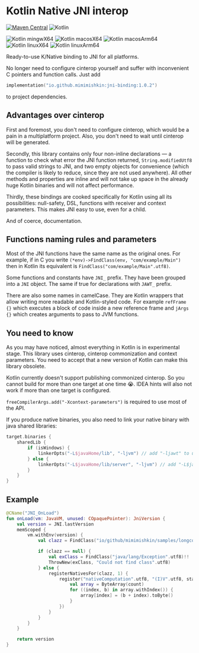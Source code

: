 # Kotlin Native JNI interop

[![Maven Central](https://img.shields.io/maven-central/v/io.github.mimimishkin/jni-binding.svg)](https://central.sonatype.org/artifact/io.github.mimimishkin/jni-binding)
![Kotlin](https://img.shields.io/badge/Kotlin-%E2%89%A52.2.0-7F52FF)

![Kotlin mingwX64](https://img.shields.io/badge/Kotlin-mingwX64-4287f5)
![Kotlin macosX64](https://img.shields.io/badge/Kotlin-macosX64-f5d042)
![Kotlin macosArm64](https://img.shields.io/badge/Kotlin-macosArm64-f5d042)
![Kotlin linuxX64](https://img.shields.io/badge/Kotlin-linuxX64-f54242)
![Kotlin linuxArm64](https://img.shields.io/badge/Kotlin-linuxArm64-f54242)

Ready-to-use K/Native binding to JNI for all platforms.

No longer need to configure cinterop yourself and suffer with inconvenient C pointers and function calls.
Just add 
```kotlin
implementation("io.github.mimimishkin:jni-binding:1.0.2")
```
to project dependencies.

## Advantages over cinterop

First and foremost, you don't need to configure cinterop, which would be a pain in a multiplatform project. Also, you 
don't need to wait until cinterop will be generated.

Secondly, this library contains only four non-inline declarations — a function to check what error the JNI function 
returned, `String.modifiedUtf8` to pass valid strings to JNI, and two empty objects for convenience (which the compiler 
is likely to reduce, since they are not used anywhere). 
All other methods and properties are inline and will not take up space in the already huge Kotlin binaries and will not 
affect performance.

Thirdly, these bindings are cooked specifically for Kotlin using all its possibilities: null-safety, DSL, functions 
with receiver and context parameters. This makes JNI easy to use, even for a child.

And of coerce, documentation.

## Functions naming rules and parameters

Most of the JNI functions have the same name as the original ones. For example, if in C you write 
`(*env)->FindClass(env, "com/example/Main")` then in Kotlin its equivalent is `FindClass("com/example/Main".utf8)`.

Some functions and constants have `JNI_` prefix. They have been grouped into a `JNI` object. The same if true for
declarations with `JAWT_` prefix.

There are also some names in camelCase. They are Kotlin wrappers that allow writing more readable and Kotlin-styled
code. For example `refFrame {}` which executes a block of code inside a new reference frame and `jArgs {}` which creates 
arguments to pass to JVM functions.

## You need to know

As you may have noticed, almost everything in Kotlin is in experimental stage. This library uses cinterop, cinterop
commonization and context parameters. You need to accept that a new version of Kotlin can make this library obsolete.

Kotlin currently doesn't support publishing commonized cinterop. So you cannot build for more than one target at one
time 😭. IDEA hints will also not work if more than one target is configured.

`freeCompilerArgs.add("-Xcontext-parameters")` is required to use most of the API.

If you produce native binaries, you also need to link your native binary with java shared libraries:
```kotlin
target.binaries {
    sharedLib {
        if (isWindows) {
            linkerOpts("-L$javaHome/lib", "-ljvm") // add "-ljawt" to use JAWT
        } else {
            linkerOpts("-L$javaHome/lib/server", "-ljvm") // add "-L$javaHome/lib", "-ljawt" to use JAWT
        }
    }
}
```

## Example

```kotlin
@CName("JNI_OnLoad")
fun onLoad(vm: JavaVM, unused: COpaquePointer): JniVersion {
    val version = JNI.lastVersion
    memScoped {
        vm.withEnv(version) {
            val clazz = FindClass("io/github/mimimishkin/samples/longcomputation/Main".utf8)

            if (clazz == null) {
                val exClass = FindClass("java/lang/Exception".utf8)!!
                ThrowNew(exClass, "Could not find class".utf8)
            } else {
                registerNativesFor(clazz, 1) {
                    register("nativeComputation".utf8, "(I)V".utf8, staticCFunction { env: JniEnv, clazz: JClass, count: JInt ->
                        val array = ByteArray(count)
                        for ((index, b) in array.withIndex()) {
                            array[index] = (b + index).toByte()
                        }
                    })
                }
            }
        }
    }

    return version
}
```